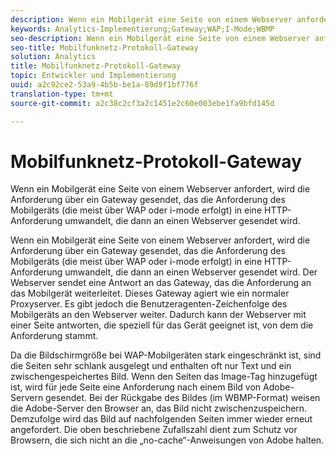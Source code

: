 ```yaml
---
description: Wenn ein Mobilgerät eine Seite von einem Webserver anfordert, wird die Anforderung über ein Gateway gesendet, das die Anforderung des Mobilgeräts (die meist über WAP oder i-mode erfolgt) in eine HTTP-Anforderung umwandelt, die dann an einen Webserver gesendet wird.
keywords: Analytics-Implementierung;Gateway;WAP;I-Mode;WBMP
seo-description: Wenn ein Mobilgerät eine Seite von einem Webserver anfordert, wird die Anforderung über ein Gateway gesendet, das die Anforderung des Mobilgeräts (die meist über WAP oder i-mode erfolgt) in eine HTTP-Anforderung umwandelt, die dann an einen Webserver gesendet wird.
seo-title: Mobilfunknetz-Protokoll-Gateway
solution: Analytics
title: Mobilfunknetz-Protokoll-Gateway
topic: Entwickler und Implementierung
uuid: a2c92ce2-53a9-4b5b-be1a-89d9f1bf776f
translation-type: tm+mt
source-git-commit: a2c38c2cf3a2c1451e2c60e003ebe1fa9bfd145d

---
```



# Mobilfunknetz-Protokoll-Gateway

Wenn ein Mobilgerät eine Seite von einem Webserver anfordert, wird die Anforderung über ein Gateway gesendet, das die Anforderung des Mobilgeräts (die meist über WAP oder i-mode erfolgt) in eine HTTP-Anforderung umwandelt, die dann an einen Webserver gesendet wird.

Wenn ein Mobilgerät eine Seite von einem Webserver anfordert, wird die Anforderung über ein Gateway gesendet, das die Anforderung des Mobilgeräts (die meist über WAP oder i-mode erfolgt) in eine HTTP-Anforderung umwandelt, die dann an einen Webserver gesendet wird. Der Webserver sendet eine Antwort an das Gateway, das die Anforderung an das Mobilgerät weiterleitet. Dieses Gateway agiert wie ein normaler Proxyserver. Es gibt jedoch die Benutzeragenten-Zeichenfolge des Mobilgeräts an den Webserver weiter. Dadurch kann der Webserver mit einer Seite antworten, die speziell für das Gerät geeignet ist, von dem die Anforderung stammt.

Da die Bildschirmgröße bei WAP-Mobilgeräten stark eingeschränkt ist, sind die Seiten sehr schlank ausgelegt und enthalten oft nur Text und ein zwischengespeichertes Bild. Wenn den Seiten das Image-Tag hinzugefügt ist, wird für jede Seite eine Anforderung nach einem Bild von Adobe-Servern gesendet. Bei der Rückgabe des Bildes (im WBMP-Format) weisen die Adobe-Server den Browser an, das Bild nicht zwischenzuspeichern. Demzufolge wird das Bild auf nachfolgenden Seiten immer wieder erneut angefordert. Die oben beschriebene Zufallszahl dient zum Schutz vor Browsern, die sich nicht an die „no-cache“-Anweisungen von Adobe halten.
